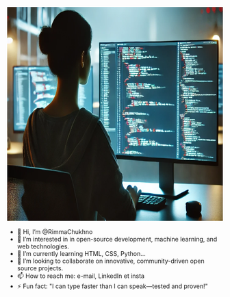 <img src="https://github.com/RimmaChukhno/assets/blob/main/ea9004.png?raw=true" width="900" height="500">

- 👋 Hi, I’m @RimmaChukhno
- 👀 I’m interested in  in open-source development, machine learning, and web technologies.
- 🌱 I’m currently learning HTML, CSS, Python...
- 💞️ I’m looking to collaborate on innovative, community-driven open source projects.
- 📫 How to reach me: e-mail, LinkedIn et insta
- ⚡ Fun fact:  "I can type faster than I can speak—tested and proven!"

<!---
RimmaChukhno/RimmaChukhno is a ✨ special ✨ repository because its `README.md` (this file) appears on your GitHub profile.
You can click the Preview link to take a look at your changes.
--->
